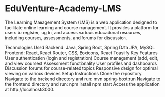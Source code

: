 # EduVenture-Academy-LMS
The Learning Management System (LMS) is a web application designed to facilitate online learning and course management. It provides a platform for users to register, log in, and access various educational resources, including courses, assessments, and forums for discussion.

Technologies Used
Backend: Java, Spring Boot, Spring Data JPA, MySQL
Frontend: React, React Router, CSS, Boxicons, React Toastify
Key Features
User authentication (login and registration)
Course management (add, edit, and view courses)
Assessment functionality
User profiles and dashboards
Discussion forums for course-related topics
Responsive design for optimal viewing on various devices
Setup Instructions
Clone the repository.
Navigate to the backend directory and run:
mvn spring-boot:run
Navigate to the frontend directory and run:
npm install
npm start
Access the application at http://localhost:3000.
